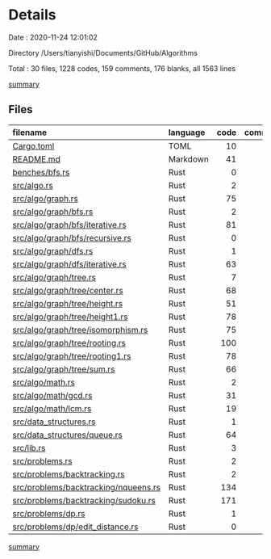# Details

Date : 2020-11-24 12:01:02

Directory /Users/tianyishi/Documents/GitHub/Algorithms

Total : 30 files,  1228 codes, 159 comments, 176 blanks, all 1563 lines

[summary](results.md)

## Files
| filename | language | code | comment | blank | total |
| :--- | :--- | ---: | ---: | ---: | ---: |
| [Cargo.toml](/Cargo.toml) | TOML | 10 | 1 | 3 | 14 |
| [README.md](/README.md) | Markdown | 41 | 0 | 24 | 65 |
| [benches/bfs.rs](/benches/bfs.rs) | Rust | 0 | 0 | 2 | 2 |
| [src/algo.rs](/src/algo.rs) | Rust | 2 | 0 | 1 | 3 |
| [src/algo/graph.rs](/src/algo/graph.rs) | Rust | 75 | 10 | 8 | 93 |
| [src/algo/graph/bfs.rs](/src/algo/graph/bfs.rs) | Rust | 2 | 0 | 1 | 3 |
| [src/algo/graph/bfs/iterative.rs](/src/algo/graph/bfs/iterative.rs) | Rust | 81 | 6 | 11 | 98 |
| [src/algo/graph/bfs/recursive.rs](/src/algo/graph/bfs/recursive.rs) | Rust | 0 | 0 | 1 | 1 |
| [src/algo/graph/dfs.rs](/src/algo/graph/dfs.rs) | Rust | 1 | 0 | 1 | 2 |
| [src/algo/graph/dfs/iterative.rs](/src/algo/graph/dfs/iterative.rs) | Rust | 63 | 20 | 13 | 96 |
| [src/algo/graph/tree.rs](/src/algo/graph/tree.rs) | Rust | 7 | 0 | 1 | 8 |
| [src/algo/graph/tree/center.rs](/src/algo/graph/tree/center.rs) | Rust | 68 | 11 | 10 | 89 |
| [src/algo/graph/tree/height.rs](/src/algo/graph/tree/height.rs) | Rust | 51 | 14 | 7 | 72 |
| [src/algo/graph/tree/height1.rs](/src/algo/graph/tree/height1.rs) | Rust | 78 | 15 | 10 | 103 |
| [src/algo/graph/tree/isomorphism.rs](/src/algo/graph/tree/isomorphism.rs) | Rust | 75 | 6 | 8 | 89 |
| [src/algo/graph/tree/rooting.rs](/src/algo/graph/tree/rooting.rs) | Rust | 100 | 18 | 6 | 124 |
| [src/algo/graph/tree/rooting1.rs](/src/algo/graph/tree/rooting1.rs) | Rust | 78 | 12 | 7 | 97 |
| [src/algo/graph/tree/sum.rs](/src/algo/graph/tree/sum.rs) | Rust | 66 | 10 | 11 | 87 |
| [src/algo/math.rs](/src/algo/math.rs) | Rust | 2 | 0 | 1 | 3 |
| [src/algo/math/gcd.rs](/src/algo/math/gcd.rs) | Rust | 31 | 0 | 4 | 35 |
| [src/algo/math/lcm.rs](/src/algo/math/lcm.rs) | Rust | 19 | 0 | 3 | 22 |
| [src/data_structures.rs](/src/data_structures.rs) | Rust | 1 | 0 | 1 | 2 |
| [src/data_structures/queue.rs](/src/data_structures/queue.rs) | Rust | 64 | 6 | 6 | 76 |
| [src/lib.rs](/src/lib.rs) | Rust | 3 | 0 | 1 | 4 |
| [src/problems.rs](/src/problems.rs) | Rust | 2 | 0 | 1 | 3 |
| [src/problems/backtracking.rs](/src/problems/backtracking.rs) | Rust | 2 | 0 | 1 | 3 |
| [src/problems/backtracking/nqueens.rs](/src/problems/backtracking/nqueens.rs) | Rust | 134 | 9 | 13 | 156 |
| [src/problems/backtracking/sudoku.rs](/src/problems/backtracking/sudoku.rs) | Rust | 171 | 21 | 18 | 210 |
| [src/problems/dp.rs](/src/problems/dp.rs) | Rust | 1 | 0 | 1 | 2 |
| [src/problems/dp/edit_distance.rs](/src/problems/dp/edit_distance.rs) | Rust | 0 | 0 | 1 | 1 |

[summary](results.md)